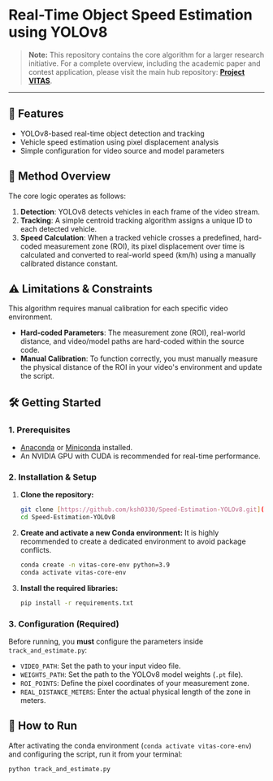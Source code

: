 # Real-Time Object Speed Estimation using YOLOv8

> **Note:** This repository contains the core algorithm for a larger research initiative. For a complete overview, including the academic paper and contest application, please visit the main hub repository: **[Project VITAS](https://github.com/ksh0330/Project-VITAS)**.

---

## 🚗 Features

-   YOLOv8-based real-time object detection and tracking
-   Vehicle speed estimation using pixel displacement analysis
-   Simple configuration for video source and model parameters

## 📖 Method Overview

The core logic operates as follows:
1.  **Detection**: YOLOv8 detects vehicles in each frame of the video stream.
2.  **Tracking**: A simple centroid tracking algorithm assigns a unique ID to each detected vehicle.
3.  **Speed Calculation**: When a tracked vehicle crosses a predefined, hard-coded measurement zone (ROI), its pixel displacement over time is calculated and converted to real-world speed (km/h) using a manually calibrated distance constant.

## ⚠️ Limitations & Constraints

This algorithm requires manual calibration for each specific video environment.

-   **Hard-coded Parameters**: The measurement zone (ROI), real-world distance, and video/model paths are hard-coded within the source code.
-   **Manual Calibration**: To function correctly, you must manually measure the physical distance of the ROI in your video's environment and update the script.

## 🛠️ Getting Started

### 1. Prerequisites
-   [Anaconda](https://www.anaconda.com/download) or [Miniconda](https://docs.conda.io/en/latest/miniconda.html) installed.
-   An NVIDIA GPU with CUDA is recommended for real-time performance.

### 2. Installation & Setup
1.  **Clone the repository:**
    ```bash
    git clone [https://github.com/ksh0330/Speed-Estimation-YOLOv8.git](https://github.com/ksh0330/Speed-Estimation-YOLOv8.git)
    cd Speed-Estimation-YOLOv8
    ```
2.  **Create and activate a new Conda environment:**
    It is highly recommended to create a dedicated environment to avoid package conflicts.
    ```bash
    conda create -n vitas-core-env python=3.9
    conda activate vitas-core-env
    ```
3.  **Install the required libraries:**
    ```bash
    pip install -r requirements.txt
    ```

### 3. Configuration (Required)

Before running, you **must** configure the parameters inside `track_and_estimate.py`:

-   `VIDEO_PATH`: Set the path to your input video file.
-   `WEIGHTS_PATH`: Set the path to the YOLOv8 model weights (`.pt` file).
-   `ROI_POINTS`: Define the pixel coordinates of your measurement zone.
-   `REAL_DISTANCE_METERS`: Enter the actual physical length of the zone in meters.

## 🚀 How to Run

After activating the conda environment (`conda activate vitas-core-env`) and configuring the script, run it from your terminal:

```bash
python track_and_estimate.py
```